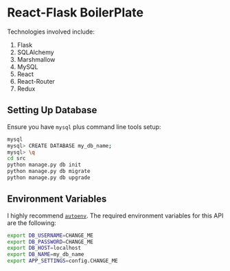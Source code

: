 # React-Flask BoilerPlate

Technologies involved include:
1. Flask
2. SQLAlchemy
3. Marshmallow
4. MySQL
5. React
6. React-Router
7. Redux

## Setting Up Database
Ensure you have `mysql` plus command line tools setup:
````bash
mysql
mysql> CREATE DATABASE my_db_name;
mysql> \q
cd src
python manage.py db init  
python manage.py db migrate
python manage.py db upgrade
````

## Environment Variables
I highly recommend [`autoenv`](https://github.com/kennethreitz/autoenv).
The required environment variables for this API are the following:

````bash
export DB_USERNAME=CHANGE_ME
export DB_PASSWORD=CHANGE_ME
export DB_HOST=localhost
export DB_NAME=my_db_name
export APP_SETTINGS=config.CHANGE_ME
````

